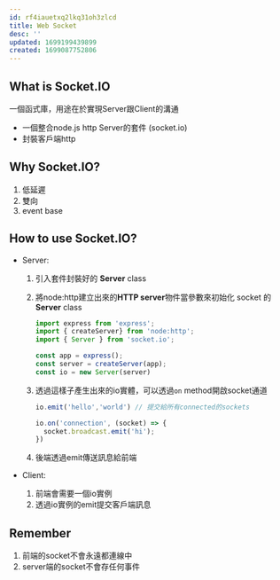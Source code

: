 ```yaml
---
id: rf4iauetxq2lkq31oh3zlcd
title: Web Socket
desc: ''
updated: 1699199439899
created: 1699087752806
---
```


## What is Socket.IO

一個函式庫，用途在於實現Server跟Client的溝通

- 一個整合node.js http Server的套件 (socket.io)
- 封裝客戶端http

## Why Socket.IO?

1. 低延遲
2. 雙向
3. event base

## How to use Socket.IO?

- Server:
  1. 引入套件封裝好的 **Server** class
  2. 將node:http建立出來的**HTTP server**物件當參數來初始化 socket 的 **Server** class

      ```js
      import express from 'express';
      import { createServer} from 'node:http';
      import { Server } from 'socket.io';

      const app = express();
      const server = createServer(app);
      const io = new Server(server)
      ```

  3. 透過這樣子產生出來的io實體，可以透過`on` method開啟socket通道

      ```js
      io.emit('hello','world') // 提交給所有connected的sockets

      io.on('connection', (socket) => {
        socket.broadcast.emit('hi');
      })
      ```

  4. 後端透過emit傳送訊息給前端

- Client:
  1. 前端會需要一個io實例
  2. 透過io實例的emit提交客戶端訊息

## Remember

1. 前端的socket不會永遠都連線中
2. server端的socket不會存任何事件
